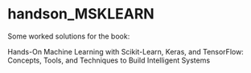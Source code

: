 # handson_MSKLEARN

Some worked solutions for the book:

Hands-On Machine Learning with Scikit-Learn, Keras, and TensorFlow: Concepts, Tools, and Techniques to Build Intelligent Systems
